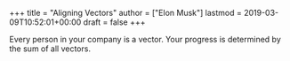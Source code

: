 +++
title = "Aligning Vectors"
author = ["Elon Musk"]
lastmod = 2019-03-09T10:52:01+00:00
draft = false
+++

Every person in your company is a vector. Your progress is determined by the
sum of all vectors.
